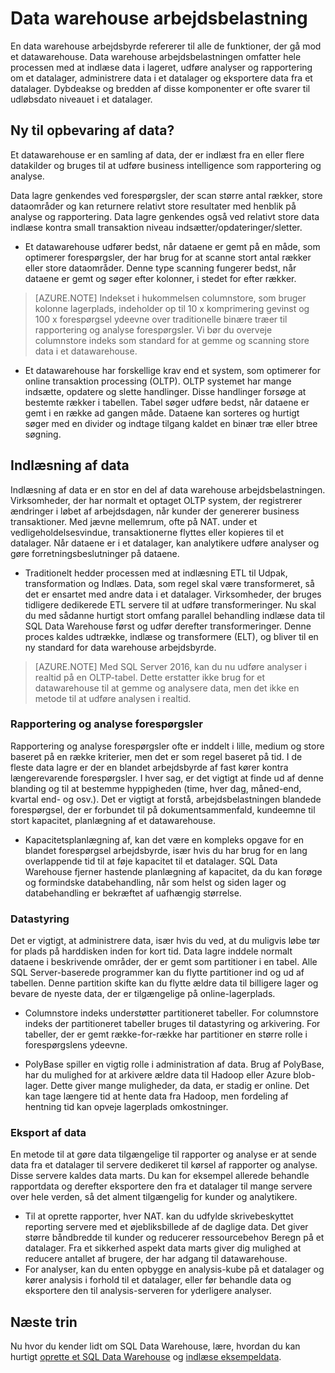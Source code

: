 <properties
   pageTitle="Data warehouse arbejdsbelastning"
   description="SQL Data Warehouse Elasticitet gør det muligt at vokse, formindske eller peg Beregn power ved hjælp af en glidende skala af data warehouse enheder (DWUs). Denne artikel forklares data warehouse målene, og hvordan de relaterer til DWUs. "
   services="sql-data-warehouse"
   documentationCenter="NA"
   authors="barbkess"
   manager="barbkess"
   editor=""/>

<tags
   ms.service="sql-data-warehouse"
   ms.devlang="NA"
   ms.topic="article"
   ms.tgt_pltfrm="NA"
   ms.workload="data-services"
   ms.date="07/25/2016"
   ms.author="barbkess;mausher;jrj;sonyama"/>


# <a name="data-warehouse-workload"></a>Data warehouse arbejdsbelastning
En data warehouse arbejdsbyrde refererer til alle de funktioner, der gå mod et datawarehouse. Data warehouse arbejdsbelastningen omfatter hele processen med at indlæse data i lageret, udføre analyser og rapportering om et datalager, administrere data i et datalager og eksportere data fra et datalager. Dybdeakse og bredden af disse komponenter er ofte svarer til udløbsdato niveauet i et datalager.


## <a name="new-to-data-warehousing"></a>Ny til opbevaring af data?
Et datawarehouse er en samling af data, der er indlæst fra en eller flere datakilder og bruges til at udføre business intelligence som rapportering og analyse.

Data lagre genkendes ved forespørgsler, der scan større antal rækker, store dataområder og kan returnere relativt store resultater med henblik på analyse og rapportering. Data lagre genkendes også ved relativt store data indlæse kontra small transaktion niveau indsætter/opdateringer/sletter.

- Et datawarehouse udfører bedst, når dataene er gemt på en måde, som optimerer forespørgsler, der har brug for at scanne stort antal rækker eller store dataområder. Denne type scanning fungerer bedst, når dataene er gemt og søger efter kolonner, i stedet for efter rækker.

>[AZURE.NOTE] Indekset i hukommelsen columnstore, som bruger kolonne lagerplads, indeholder op til 10 x komprimering gevinst og 100 x forespørgsel ydeevne over traditionelle binære træer til rapportering og analyse forespørgsler. Vi bør du overveje columnstore indeks som standard for at gemme og scanning store data i et datawarehouse.

- Et datawarehouse har forskellige krav end et system, som optimerer for online transaktion processing (OLTP). OLTP systemet har mange indsætte, opdatere og slette handlinger. Disse handlinger forsøge at bestemte rækker i tabellen. Tabel søger udføre bedst, når dataene er gemt i en række ad gangen måde. Dataene kan sorteres og hurtigt søger med en divider og indtage tilgang kaldet en binær træ eller btree søgning.


## <a name="data-loading"></a>Indlæsning af data
Indlæsning af data er en stor en del af data warehouse arbejdsbelastningen. Virksomheder, der har normalt et optaget OLTP system, der registrerer ændringer i løbet af arbejdsdagen, når kunder der genererer business transaktioner. Med jævne mellemrum, ofte på NAT. under et vedligeholdelsesvindue, transaktionerne flyttes eller kopieres til et datalager. Når dataene er i et datalager, kan analytikere udføre analyser og gøre forretningsbeslutninger på dataene.

- Traditionelt hedder processen med at indlæsning ETL til Udpak, transformation og Indlæs. Data, som regel skal være transformeret, så det er ensartet med andre data i et datalager. Virksomheder, der bruges tidligere dedikerede ETL servere til at udføre transformeringer. Nu skal du med sådanne hurtigt stort omfang parallel behandling indlæse data til SQL Data Warehouse først og udfør derefter transformeringer. Denne proces kaldes udtrække, indlæse og transformere (ELT), og bliver til en ny standard for data warehouse arbejdsbyrde.

> [AZURE.NOTE] Med SQL Server 2016, kan du nu udføre analyser i realtid på en OLTP-tabel. Dette erstatter ikke brug for et datawarehouse til at gemme og analysere data, men det ikke en metode til at udføre analysen i realtid.

### <a name="reporting-and-analysis-queries"></a>Rapportering og analyse forespørgsler
Rapportering og analyse forespørgsler ofte er inddelt i lille, medium og store baseret på en række kriterier, men det er som regel baseret på tid. I de fleste data lagre er der en blandet arbejdsbyrde af fast kører kontra længerevarende forespørgsler. I hver sag, er det vigtigt at finde ud af denne blanding og til at bestemme hyppigheden (time, hver dag, måned-end, kvartal end- og osv.). Det er vigtigt at forstå, arbejdsbelastningen blandede forespørgsel, der er forbundet til på dokumentsammenfald, kundeemne til stort kapacitet, planlægning af et datawarehouse.

- Kapacitetsplanlægning af, kan det være en kompleks opgave for en blandet forespørgsel arbejdsbyrde, især hvis du har brug for en lang overlappende tid til at føje kapacitet til et datalager. SQL Data Warehouse fjerner hastende planlægning af kapacitet, da du kan forøge og formindske databehandling, når som helst og siden lager og databehandling er bekræftet af uafhængig størrelse.

### <a name="data-management"></a>Datastyring
Det er vigtigt, at administrere data, især hvis du ved, at du muligvis løbe tør for plads på harddisken inden for kort tid. Data lagre inddele normalt dataene i beskrivende områder, der er gemt som partitioner i en tabel. Alle SQL Server-baserede programmer kan du flytte partitioner ind og ud af tabellen. Denne partition skifte kan du flytte ældre data til billigere lager og bevare de nyeste data, der er tilgængelige på online-lagerplads.

- Columnstore indeks understøtter partitioneret tabeller. For columnstore indeks der partitioneret tabeller bruges til datastyring og arkivering. For tabeller, der er gemt række-for-række har partitioner en større rolle i forespørgslens ydeevne.  

- PolyBase spiller en vigtig rolle i administration af data. Brug af PolyBase, har du mulighed for at arkivere ældre data til Hadoop eller Azure blob-lager.  Dette giver mange muligheder, da data, er stadig er online.  Det kan tage længere tid at hente data fra Hadoop, men fordeling af hentning tid kan opveje lagerplads omkostninger.

### <a name="exporting-data"></a>Eksport af data
En metode til at gøre data tilgængelige til rapporter og analyse er at sende data fra et datalager til servere dedikeret til kørsel af rapporter og analyse. Disse servere kaldes data marts. Du kan for eksempel allerede behandle rapportdata og derefter eksportere den fra et datalager til mange servere over hele verden, så det alment tilgængelig for kunder og analytikere.

- Til at oprette rapporter, hver NAT. kan du udfylde skrivebeskyttet reporting servere med et øjebliksbillede af de daglige data. Det giver større båndbredde til kunder og reducerer ressourcebehov Beregn på et datalager. Fra et sikkerhed aspekt data marts giver dig mulighed at reducere antallet af brugere, der har adgang til datawarehouse.
- For analyser, kan du enten opbygge en analysis-kube på et datalager og kører analysis i forhold til et datalager, eller før behandle data og eksportere den til analysis-serveren for yderligere analyser.

## <a name="next-steps"></a>Næste trin
Nu hvor du kender lidt om SQL Data Warehouse, lære, hvordan du kan hurtigt [oprette et SQL Data Warehouse][] og [indlæse eksempeldata][].

<!--Image references-->

<!--Article references-->
[indlæse eksempeldata]: ./sql-data-warehouse-load-sample-databases.md
[oprette et SQL Data Warehouse]: ./sql-data-warehouse-get-started-provision.md

<!--MSDN references-->

<!--Other web references-->
